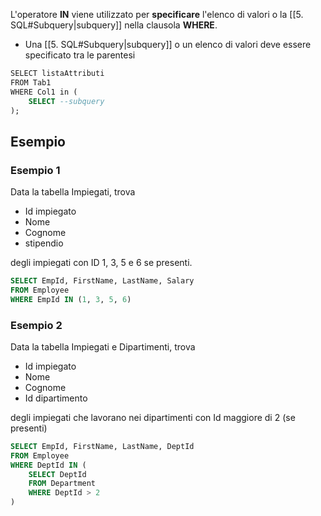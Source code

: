L'operatore **IN** viene utilizzato per **specificare** l'elenco di valori o la [[5. SQL#Subquery|subquery]] nella clausola **WHERE**. 
- Una [[5. SQL#Subquery|subquery]] o un elenco di valori deve essere specificato tra le parentesi

```sql
SELECT listaAttributi  
FROM Tab1
WHERE Col1 in (
	SELECT --subquery
);
```

## Esempio
### Esempio 1
Data la tabella Impiegati, trova 
- Id impiegato 
- Nome
- Cognome 
- stipendio 

degli impiegati con ID 1, 3, 5 e 6 se presenti.

```sql
SELECT EmpId, FirstName, LastName, Salary
FROM Employee
WHERE EmpId IN (1, 3, 5, 6)
```

### Esempio 2
Data la tabella Impiegati e Dipartimenti, trova 
- Id impiegato 
- Nome
- Cognome 
- Id dipartimento

degli impiegati che lavorano nei dipartimenti con Id maggiore di 2 (se presenti)
```sql
SELECT EmpId, FirstName, LastName, DeptId
FROM Employee
WHERE DeptId IN (
	SELECT DeptId 
	FROM Department 
	WHERE DeptId > 2
)
```